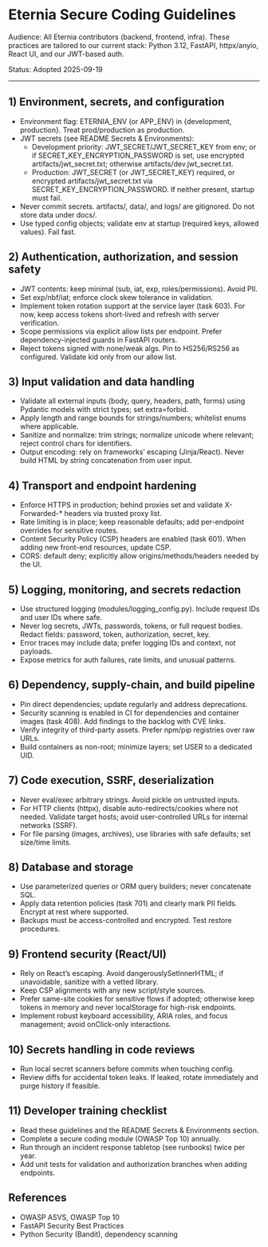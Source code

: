 # Eternia Secure Coding Guidelines

Audience: All Eternia contributors (backend, frontend, infra). These practices are tailored to our current stack: Python 3.12, FastAPI, httpx/anyio, React UI, and our JWT-based auth.

Status: Adopted 2025-09-19

---

## 1) Environment, secrets, and configuration

- Environment flag: ETERNIA_ENV (or APP_ENV) in {development, production}. Treat prod/production as production.
- JWT secrets (see README Secrets & Environments):
  - Development priority: JWT_SECRET/JWT_SECRET_KEY from env; or if SECRET_KEY_ENCRYPTION_PASSWORD is set, use encrypted artifacts/jwt_secret.txt; otherwise artifacts/dev.jwt_secret.txt.
  - Production: JWT_SECRET (or JWT_SECRET_KEY) required, or encrypted artifacts/jwt_secret.txt via SECRET_KEY_ENCRYPTION_PASSWORD. If neither present, startup must fail.
- Never commit secrets. artifacts/, data/, and logs/ are gitignored. Do not store data under docs/.
- Use typed config objects; validate env at startup (required keys, allowed values). Fail fast.

## 2) Authentication, authorization, and session safety

- JWT contents: keep minimal (sub, iat, exp, roles/permissions). Avoid PII.
- Set exp/nbf/iat; enforce clock skew tolerance in validation.
- Implement token rotation support at the service layer (task 603). For now, keep access tokens short-lived and refresh with server verification.
- Scope permissions via explicit allow lists per endpoint. Prefer dependency-injected guards in FastAPI routers.
- Reject tokens signed with none/weak algs. Pin to HS256/RS256 as configured. Validate kid only from our allow list.

## 3) Input validation and data handling

- Validate all external inputs (body, query, headers, path, forms) using Pydantic models with strict types; set extra=forbid.
- Apply length and range bounds for strings/numbers; whitelist enums where applicable.
- Sanitize and normalize: trim strings; normalize unicode where relevant; reject control chars for identifiers.
- Output encoding: rely on frameworks’ escaping (Jinja/React). Never build HTML by string concatenation from user input.

## 4) Transport and endpoint hardening

- Enforce HTTPS in production; behind proxies set and validate X-Forwarded-* headers via trusted proxy list.
- Rate limiting is in place; keep reasonable defaults; add per-endpoint overrides for sensitive routes.
- Content Security Policy (CSP) headers are enabled (task 601). When adding new front-end resources, update CSP.
- CORS: default deny; explicitly allow origins/methods/headers needed by the UI.

## 5) Logging, monitoring, and secrets redaction

- Use structured logging (modules/logging_config.py). Include request IDs and user IDs where safe.
- Never log secrets, JWTs, passwords, tokens, or full request bodies. Redact fields: password, token, authorization, secret, key.
- Error traces may include data; prefer logging IDs and context, not payloads.
- Expose metrics for auth failures, rate limits, and unusual patterns.

## 6) Dependency, supply-chain, and build pipeline

- Pin direct dependencies; update regularly and address deprecations.
- Security scanning is enabled in CI for dependencies and container images (task 408). Add findings to the backlog with CVE links.
- Verify integrity of third-party assets. Prefer npm/pip registries over raw URLs.
- Build containers as non-root; minimize layers; set USER to a dedicated UID.

## 7) Code execution, SSRF, deserialization

- Never eval/exec arbitrary strings. Avoid pickle on untrusted inputs.
- For HTTP clients (httpx), disable auto-redirects/cookies where not needed. Validate target hosts; avoid user-controlled URLs for internal networks (SSRF).
- For file parsing (images, archives), use libraries with safe defaults; set size/time limits.

## 8) Database and storage

- Use parameterized queries or ORM query builders; never concatenate SQL.
- Apply data retention policies (task 701) and clearly mark PII fields. Encrypt at rest where supported.
- Backups must be access-controlled and encrypted. Test restore procedures.

## 9) Frontend security (React/UI)

- Rely on React’s escaping. Avoid dangerouslySetInnerHTML; if unavoidable, sanitize with a vetted library.
- Keep CSP alignments with any new script/style sources.
- Prefer same-site cookies for sensitive flows if adopted; otherwise keep tokens in memory and never localStorage for high-risk endpoints.
- Implement robust keyboard accessibility, ARIA roles, and focus management; avoid onClick-only interactions.

## 10) Secrets handling in code reviews

- Run local secret scanners before commits when touching config.
- Review diffs for accidental token leaks. If leaked, rotate immediately and purge history if feasible.

## 11) Developer training checklist

- Read these guidelines and the README Secrets & Environments section.
- Complete a secure coding module (OWASP Top 10) annually.
- Run through an incident response tabletop (see runbooks) twice per year.
- Add unit tests for validation and authorization branches when adding endpoints.

## References

- OWASP ASVS, OWASP Top 10
- FastAPI Security Best Practices
- Python Security (Bandit), dependency scanning

